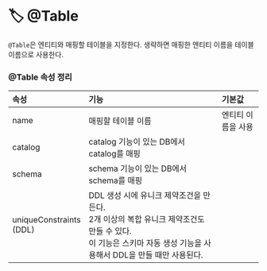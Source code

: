 # 🏷 @Table
`@Table`은 엔티티와 매핑할 테이블을 지정한다. 생략하면 매핑한 엔티티 이름을 테이블 이름으로 사용한다.   

### @Table 속성 정리   
|속성|기능|기본값|
|:--|:--|:--|
|name|매핑할 테이블 이름|엔티티 이름을 사용|
|catalog|catalog 기능이 있는 DB에서 catalog를 매핑||
|schema|schema 기능이 있는 DB에서 schema를 매핑||
|uniqueConstraints<br>(DDL)|DDL 생성 시에 유니크 제약조건을 만든다.<br>2개 이상의 복합 유니크 제약조건도 만들 수 있다.<br>이 기능은 스키마 자동 생성 기능을 사용해서 DDL을 만들 때만 사용된다.|